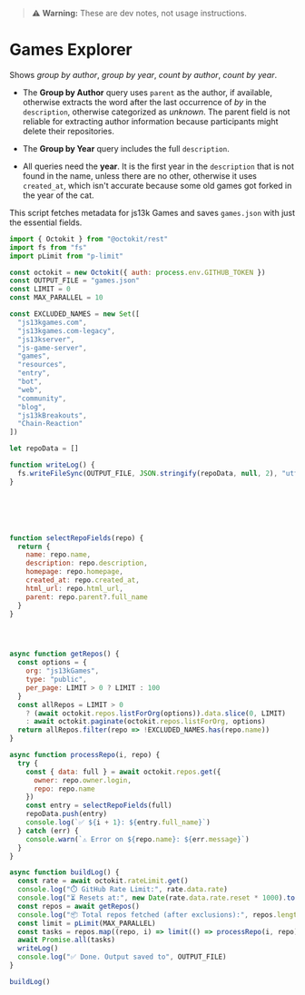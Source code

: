 

> ⚠️ **Warning:** These are dev notes, not usage instructions.

# Games Explorer

Shows *group by author*, *group by year*, *count by author*, *count by year*.


- The **Group by Author** query uses `parent` as the author, if available, otherwise extracts the word after the last occurrence of *by* in the `description`, otherwise categorized as *unknown*. The parent field is not reliable for extracting author information because participants might delete their repositories.

- The **Group by Year** query includes the full `description`.

- All queries need the **year**. It is the first year in the `description` that is not found in the name, unless there are no other, otherwise it uses `created_at`, which isn't accurate because some old games got forked in the year of the cat.




This script fetches metadata for js13k Games and saves `games.json` with just the essential fields.




```js
import { Octokit } from "@octokit/rest"
import fs from "fs"
import pLimit from "p-limit"

const octokit = new Octokit({ auth: process.env.GITHUB_TOKEN })
const OUTPUT_FILE = "games.json"
const LIMIT = 0
const MAX_PARALLEL = 10

const EXCLUDED_NAMES = new Set([
  "js13kgames.com",
  "js13kgames.com-legacy",
  "js13kserver",
  "js-game-server",
  "games",
  "resources",
  "entry",
  "bot",
  "web",
  "community",
  "blog",
  "js13kBreakouts",
  "Chain-Reaction"
])

let repoData = []

function writeLog() {
  fs.writeFileSync(OUTPUT_FILE, JSON.stringify(repoData, null, 2), "utf8")
}






function selectRepoFields(repo) {
  return {
    name: repo.name,
    description: repo.description,
    homepage: repo.homepage,
    created_at: repo.created_at,
    html_url: repo.html_url,
    parent: repo.parent?.full_name
  }
}




async function getRepos() {
  const options = {
    org: "js13kGames",
    type: "public",
    per_page: LIMIT > 0 ? LIMIT : 100
  }
  const allRepos = LIMIT > 0
    ? (await octokit.repos.listForOrg(options)).data.slice(0, LIMIT)
    : await octokit.paginate(octokit.repos.listForOrg, options)
  return allRepos.filter(repo => !EXCLUDED_NAMES.has(repo.name))
}

async function processRepo(i, repo) {
  try {
    const { data: full } = await octokit.repos.get({
      owner: repo.owner.login,
      repo: repo.name
    })
    const entry = selectRepoFields(full)
    repoData.push(entry)
    console.log(`✅ ${i + 1}: ${entry.full_name}`)
  } catch (err) {
    console.warn(`⚠️ Error on ${repo.name}: ${err.message}`)
  }
}

async function buildLog() {
  const rate = await octokit.rateLimit.get()
  console.log("⏱️ GitHub Rate Limit:", rate.data.rate)
  console.log("⏳ Resets at:", new Date(rate.data.rate.reset * 1000).toLocaleString())
  const repos = await getRepos()
  console.log("📦 Total repos fetched (after exclusions):", repos.length)
  const limit = pLimit(MAX_PARALLEL)
  const tasks = repos.map((repo, i) => limit(() => processRepo(i, repo)))
  await Promise.all(tasks)
  writeLog()
  console.log("✅ Done. Output saved to", OUTPUT_FILE)
}

buildLog()
```




